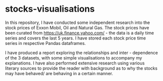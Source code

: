 # stocks-visualisations

In this repository, I have conducted some independent research into the stock prices of Exxon Mobil, Oil and Natural Gas. The stock prices have been curated from https://uk.finance.yahoo.com/ - the data is a daily time series and covers the last 5 years. I have stored each stock price time series in respective Pandas dataframes.

I have produced a report exploring the relationships and inter - dependence of the 3 datasets, with some simple visualisations to accompany my explanations. I have also performed extensive research using various literary sources to provide the reader with background as to why the stocks may have behaved/ are behaving in a certain manner.
